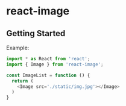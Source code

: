 # react-image

## Getting Started

Example:

```js
import * as React from 'react';
import { Image } from 'react-image';

const ImageList = function () {
  return (
    <Image src='./static/img.jpg'></Image>
  )
}
